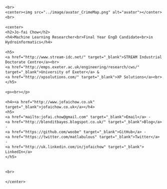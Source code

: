 <div id="fixed_width_content">
      
    <br>
    <center><img src="../image/avator_CrimeMap.png" alt="avator"></center>
    <br>

    <center>
    <h2>Jo-fai Chow</h2>
    <h4>Machine Learning Researcher<br>Final Year EngD Candidate<br>in Hydroinformatics</h4>
    
    <h5>
    <a href="http://www.stream-idc.net/" target="_blank">STREAM Industrial Doctorate Centre</a><br>
    <a href="http://emps.exeter.ac.uk/engineering/research/cws/" target="_blank">University of Exeter</a> &
    <a href="http://xpsolutions.com/" target="_blank">XP Solutions</a><br>
    </h5>
    
    <p><br></p>
    
    <h4><a href="http://www.jofaichow.co.uk" target="_blank">jofaichow.co.uk</a></h4>
    <h5>
    <a href="mailto:jofai.chow@gmail.com" target="_blank">Email</a> -
    <a href="http://blenditbayes.blogspot.co.uk/" target="_blank">Blog</a> -
    <a href="https://github.com/woobe" target="_blank">GitHub</a> -
    <a href="https://twitter.com/matlabulous" target="_blank">Twitter</a> -
    <a href="http://uk.linkedin.com/in/jofaichow" target="_blank">  LinkedIn</a>
    </h5>
    
    
    <br>
    
    </center>

</div>
